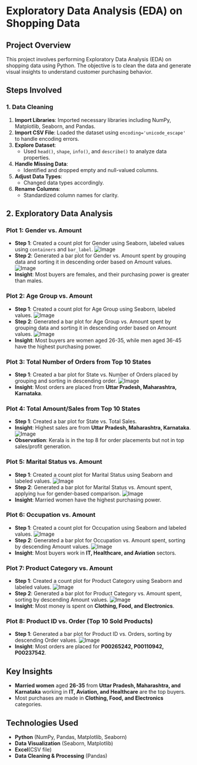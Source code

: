 # Exploratory Data Analysis (EDA) on Shopping Data 

## Project Overview
This project involves performing Exploratory Data Analysis (EDA) on shopping data using Python. The objective is to clean the data and generate visual insights to understand customer purchasing behavior.

## Steps Involved

### 1. Data Cleaning
1. **Import Libraries**: Imported necessary libraries including NumPy, Matplotlib, Seaborn, and Pandas.
2. **Import CSV File**: Loaded the dataset using `encoding='unicode_escape'` to handle encoding errors.
3. **Explore Dataset**:
   - Used `head()`, `shape`, `info()`, and `describe()` to analyze data properties.
4. **Handle Missing Data**:
   - Identified and dropped empty and null-valued columns.
5. **Adjust Data Types**:
   - Changed data types accordingly.
6. **Rename Columns**:
   - Standardized column names for clarity.

## 2. Exploratory Data Analysis

### **Plot 1: Gender vs. Amount**
- **Step 1**: Created a count plot for Gender using Seaborn, labeled values using `containers` and `bar_label`.
  ![Image](https://github.com/user-attachments/assets/c8f5546d-4a4a-45e3-a6f7-4c0a6b20403a)
- **Step 2**: Generated a bar plot for Gender vs. Amount spent by grouping data and sorting it in descending order based on Amount values.
  ![Image](https://github.com/user-attachments/assets/2e2d41bb-df4d-446c-853a-2e02e2294c97)
- **Insight**: Most buyers are females, and their purchasing power is greater than males.

### **Plot 2: Age Group vs. Amount**
- **Step 1**: Created a count plot for Age Group using Seaborn, labeled values.
  ![Image](https://github.com/user-attachments/assets/49338c47-f246-4160-ad86-8992ac26f983)
- **Step 2**: Generated a bar plot for Age Group vs. Amount spent by grouping data and sorting it in descending order based on Amount values.
  ![Image](https://github.com/user-attachments/assets/57e2797a-37be-4a12-9718-256eee398fe6)
- **Insight**: Most buyers are women aged 26-35, while men aged 36-45 have the highest purchasing power.

### **Plot 3: Total Number of Orders from Top 10 States**
- **Step 1**: Created a bar plot for State vs. Number of Orders placed by grouping and sorting in descending order.
  ![Image](https://github.com/user-attachments/assets/8ef8c166-4659-4f40-b80b-c3cf8b41ec53)
- **Insight**: Most orders are placed from **Uttar Pradesh, Maharashtra, Karnataka**.

### **Plot 4: Total Amount/Sales from Top 10 States**
- **Step 1**: Created a bar plot for State vs. Total Sales.
- **Insight**: Highest sales are from **Uttar Pradesh, Maharashtra, Karnataka**.
  ![Image](https://github.com/user-attachments/assets/6761d041-2e18-4bf1-badb-ccccb714dc8c)
- **Observation**: Kerala is in the top 8 for order placements but not in top sales/profit generation.

### **Plot 5: Marital Status vs. Amount**
- **Step 1**: Created a count plot for Marital Status using Seaborn and labeled values.
  ![Image](https://github.com/user-attachments/assets/d7dc4936-c0bc-4f5d-a158-5b8214630a7c)
- **Step 2**: Generated a bar plot for Marital Status vs. Amount spent, applying `hue` for gender-based comparison.
  ![Image](https://github.com/user-attachments/assets/8fcc1716-a61e-4dab-820c-79a4ab5d715c)
- **Insight**: Married women have the highest purchasing power.

### **Plot 6: Occupation vs. Amount**
- **Step 1**: Created a count plot for Occupation using Seaborn and labeled values. 
![Image](https://github.com/user-attachments/assets/4f1ec9d6-f490-4338-bc42-9040ce277984)
- **Step 2**: Generated a bar plot for Occupation vs. Amount spent, sorting by descending Amount values.
  ![Image](https://github.com/user-attachments/assets/a68ff71e-19db-4ee8-931d-47a854908781)
- **Insight**: Most buyers work in **IT, Healthcare, and Aviation** sectors.

### **Plot 7: Product Category vs. Amount**
- **Step 1**: Created a count plot for Product Category using Seaborn and labeled values.
  ![Image](https://github.com/user-attachments/assets/2e472369-85a6-4db0-ada0-47a0c79c41a4)
- **Step 2**: Generated a bar plot for Product Category vs. Amount spent, sorting by descending Amount values.
  ![Image](https://github.com/user-attachments/assets/2e472369-85a6-4db0-ada0-47a0c79c41a4)
- **Insight**: Most money is spent on **Clothing, Food, and Electronics**.

### **Plot 8: Product ID vs. Order (Top 10 Sold Products)**
- **Step 1**: Generated a bar plot for Product ID vs. Orders, sorting by descending Order values.
  ![Image](https://github.com/user-attachments/assets/028265a9-63db-44ed-a73f-c0177df96bf7)
- **Insight**: Most orders are placed for **P00265242, P00110942, P00237542**.

## **Key Insights**
- **Married women** aged **26-35** from **Uttar Pradesh, Maharashtra, and Karnataka** working in **IT, Aviation, and Healthcare** are the top buyers.
- Most purchases are made in **Clothing, Food, and Electronics** categories.

## **Technologies Used**

- **Python** (NumPy, Pandas, Matplotlib, Seaborn)
- **Data Visualization** (Seaborn, Matplotlib)
- **Excel**(CSV file)
- **Data Cleaning & Processing** (Pandas)



